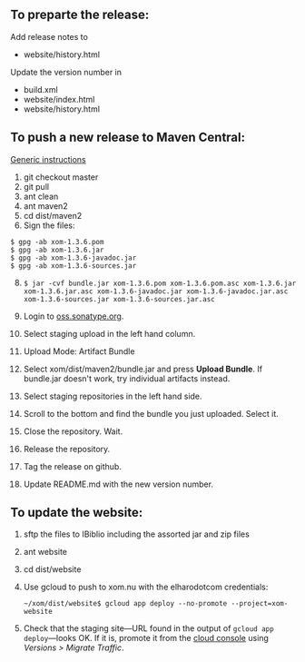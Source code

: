 
## To preparte the release:

Add release notes to 

* website/history.html

Update the version number in

* build.xml
* website/index.html
* website/history.html

## To push a new release to Maven Central:

[Generic instructions](https://central.sonatype.org/pages/manual-staging-bundle-creation-and-deployment.html)

1. git checkout master
2. git pull
3. ant clean
5. ant maven2
6. cd dist/maven2
7. Sign the files:

  ```
  $ gpg -ab xom-1.3.6.pom
  $ gpg -ab xom-1.3.6.jar
  $ gpg -ab xom-1.3.6-javadoc.jar
  $ gpg -ab xom-1.3.6-sources.jar
  ```

8. `$ jar -cvf bundle.jar xom-1.3.6.pom xom-1.3.6.pom.asc xom-1.3.6.jar xom-1.3.6.jar.asc xom-1.3.6-javadoc.jar xom-1.3.6-javadoc.jar.asc xom-1.3.6-sources.jar xom-1.3.6-sources.jar.asc`

9. Login to [oss.sonatype.org](https://oss.sonatype.org/#welcome).

10. Select staging upload in the left hand column.

11. Upload Mode: Artifact Bundle

12. Select xom/dist/maven2/bundle.jar and press **Upload Bundle**. If bundle.jar doesn't work, try individual artifacts instead. 

13. Select staging repositories in the left hand side.

14. Scroll to the bottom and find the bundle you just uploaded. Select it.

15. Close the repository. Wait.

16. Release the repository.

17. Tag the release on github.

18. Update README.md with the new version number.

## To update the website:

1. sftp the files to IBiblio including the assorted jar and zip files

2. ant website

3. cd dist/website

4. Use gcloud to push to xom.nu with the elharodotcom credentials:

    `~/xom/dist/website$ gcloud app deploy --no-promote --project=xom-website`

5. Check that the staging site—URL found in the output of `gcloud app deploy`—looks OK. If it is, promote it from the [cloud console](https://console.cloud.google.com) using *Versions > Migrate Traffic*.

